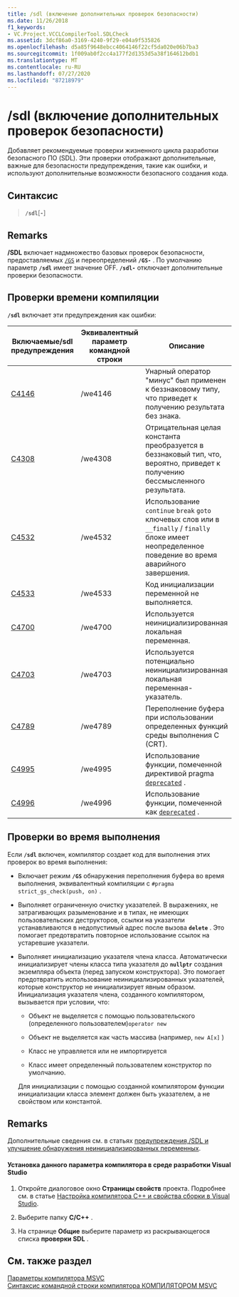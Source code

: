 ```yaml
---
title: /sdl (включение дополнительных проверок безопасности)
ms.date: 11/26/2018
f1_keywords:
- VC.Project.VCCLCompilerTool.SDLCheck
ms.assetid: 3dcf86a0-3169-4240-9f29-e04a9f535826
ms.openlocfilehash: d5a85f9648ebcc4064146f22cf5da020e06b7ba3
ms.sourcegitcommit: 1f009ab0f2cc4a177f2d1353d5a38f164612bdb1
ms.translationtype: MT
ms.contentlocale: ru-RU
ms.lasthandoff: 07/27/2020
ms.locfileid: "87218979"
---
```

# <a name="sdl-enable-additional-security-checks"></a>/sdl (включение дополнительных проверок безопасности)

Добавляет рекомендуемые проверки жизненного цикла разработки безопасного ПО (SDL). Эти проверки отображают дополнительные, важные для безопасности предупреждения, такие как ошибки, и используют дополнительные возможности безопасного создания кода.

## <a name="syntax"></a>Синтаксис

> **`/sdl`**[**`-`**]

## <a name="remarks"></a>Remarks

**/SDL** включает надмножество базовых проверок безопасности, предоставляемых [`/GS`](gs-buffer-security-check.md) и переопределений **`/GS-`** . По умолчанию параметр **`/sdl`** имеет значение OFF. **`/sdl-`** отключает дополнительные проверки безопасности.

## <a name="compile-time-checks"></a>Проверки времени компиляции

**`/sdl`** включает эти предупреждения как ошибки:

|Включаемые/sdl предупреждения|Эквивалентный параметр командной строки|Описание|
|------------------------------|-------------------------------------|-----------------|
|[C4146](../../error-messages/compiler-warnings/compiler-warning-level-2-c4146.md)|/we4146|Унарный оператор "минус" был применен к беззнаковому типу, что приведет к получению результата без знака.|
|[C4308](../../error-messages/compiler-warnings/compiler-warning-level-2-c4308.md)|/we4308|Отрицательная целая константа преобразуется в беззнаковый тип, что, вероятно, приведет к получению бессмысленного результата.|
|[C4532](../../error-messages/compiler-warnings/compiler-warning-level-1-c4532.md)|/we4532|Использование `continue` `break` `goto` ключевых слов или в `__finally` / `finally` блоке имеет неопределенное поведение во время аварийного завершения.|
|[C4533](../../error-messages/compiler-warnings/compiler-warning-level-1-c4533.md)|/we4533|Код инициализации переменной не выполняется.|
|[C4700](../../error-messages/compiler-warnings/compiler-warning-level-1-and-level-4-c4700.md)|/we4700|Используется неинициализированная локальная переменная.|
|[C4703](../../error-messages/compiler-warnings/compiler-warning-level-4-c4703.md)|/we4703|Используется потенциально неинициализированная локальная переменная-указатель.|
|[C4789](../../error-messages/compiler-warnings/compiler-warning-level-1-c4789.md)|/we4789|Переполнение буфера при использовании определенных функций среды выполнения C (CRT).|
|[C4995](../../error-messages/compiler-warnings/compiler-warning-level-3-c4995.md)|/we4995|Использование функции, помеченной директивой pragma [`deprecated`](../../preprocessor/deprecated-c-cpp.md) .|
|[C4996](../../error-messages/compiler-warnings/compiler-warning-level-3-c4996.md)|/we4996|Использование функции, помеченной как [`deprecated`](../../cpp/deprecated-cpp.md) .|

## <a name="runtime-checks"></a>Проверки во время выполнения

Если **`/sdl`** включен, компилятор создает код для выполнения этих проверок во время выполнения:

- Включает режим **`/GS`** обнаружения переполнения буфера во время выполнения, эквивалентный компиляции с `#pragma strict_gs_check(push, on)` .

- Выполняет ограниченную очистку указателей. В выражениях, не затрагивающих разыменование и в типах, не имеющих пользовательских деструкторов, ссылки на указатели устанавливаются в недопустимый адрес после вызова **`delete`** . Это помогает предотвратить повторное использование ссылок на устаревшие указатели.

- Выполняет инициализацию указателя члена класса. Автоматически инициализирует члены класса типа указателя до **`nullptr`** создания экземпляра объекта (перед запуском конструктора). Это помогает предотвратить использование неинициализированных указателей, которые конструктор не инициализирует явным образом. Инициализация указателя члена, созданного компилятором, вызывается при условии, что:

  - Объект не выделяется с помощью пользовательского (определенного пользователем)`operator new`

  - Объект не выделяется как часть массива (например, `new A[x]` )

  - Класс не управляется или не импортируется

  - Класс имеет определенный пользователем конструктор по умолчанию.

  Для инициализации с помощью созданной компилятором функции инициализации класса элемент должен быть указателем, а не свойством или константой.

## <a name="remarks"></a>Remarks

Дополнительные сведения см. в статьях [предупреждения,/SDL и улучшение обнаружения неинициализированных переменных](https://cloudblogs.microsoft.com/microsoftsecure/2012/06/06/warnings-sdl-and-improving-uninitialized-variable-detection/).

#### <a name="to-set-this-compiler-option-in-the-visual-studio-development-environment"></a>Установка данного параметра компилятора в среде разработки Visual Studio

1. Откройте диалоговое окно **Страницы свойств** проекта. Подробнее см. в статье [Настройка компилятора C++ и свойства сборки в Visual Studio](../working-with-project-properties.md).

1. Выберите папку **C/C++** .

1. На странице **Общие** выберите параметр из раскрывающегося списка **проверки SDL** .

## <a name="see-also"></a>См. также раздел

[Параметры компилятора MSVC](compiler-options.md)<br/>
[Синтаксис командной строки компилятора КОМПИЛЯТОРОМ MSVC](compiler-command-line-syntax.md)
